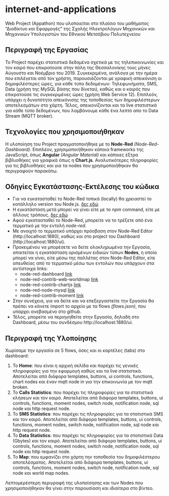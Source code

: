 # internet-and-applications
Web Project (Appathon) που υλοποιείται στο πλαίσιο του μαθήματος “Διαδίκτυο και Εφαρμογές” της Σχολής Ηλεκτρολόγων Μηχανικών και Μηχανικών Υπολογιστών του Εθνικού Μετσόβιου Πολυτεχνείου

## Περιγραφή της Εργασίας
To Project παρέχει στατιστικά δεδομένα σχετικά με τις τηλεπικοινωνίες και τον καιρό που επικρατούσε στην πόλη της Θεσσαλονίκης τους μήνες Αύγουστο και Νοέμβριο του 2019. 
Συγκεκριμένα, ανάλογα με την ημέρα που επιλέγεται από τον χρήστη, παρουσιάζονται με γραφική απεικόνιση οι δημοφιλέστερες ώρες, για κάθε τύπο δεδομένων: Τηλεφωνήματα, SMS, Data (χρήση της MySQL βάσης που δίνεται), καθώς και ο καιρός που επικρατούσε τις συγκεκριμένες ώρες (χρήση Web Service 12).
Επιπλεόν, υπάρχει η δυνατότητα απεικόνισης της τοποθεσίας των δημοφιλέστερων αποτελεσμάτων στο χάρτη. 
Τέλος, απεικονίζονται και τα live στατιστικά για κάθε τύπο δεδομένων, που λαμβάνουμε κάθε ένα λεπτό απο το Data Stream (MQTT broker).

## Τεχνολογίες που χρησιμοποιήθηκαν
Η υλοποίηση του Project πραγματοποιήθηκε με το **Node-Red** *(Node-Red-Dashboard)*. Επιπλέον, χρησιμοποιήθηκαν κάποια frameworks της JavaScript, όπως **Angular** *(Angular Material)* και κάποιες έξτρα βιβλιοθήκες για γραφικά όπως η **Chart.js**. Αναλυτικότερες πληροφορίες για τις βιβλιοθήκες και για τα nodes που χρησιμοποιήθηκαν θα περιγραφούν παρακάτω.

## Οδηγίες Εγκατάστασης-Εκτέλεσης του κώδικα
* Για να εγκατασταθεί το Node-Red τοπικά (locally) θα χρειαστεί το κατάλληλο version του Node.js. [δες εδώ](https://nodered.org/docs/faq/node-versions)
* Η εγκατάσταση μετά μπορεί να γίνει είτε με το *npm* command, είτε με άλλους τρόπους. [δες εδώ](https://nodered.org/docs/getting-started/local#installing-with-npm)
* Αφού εγκατασταθεί το Node-Red, μπορείτε να το τρέξετε από ένα τερματικό με την εντολή *node-red*.
* Με ανοιχτό το τερματικό υπάρχει πρόσβαση στον Node-Red Editor (http://localhost:1880), καθώς και στο project του Dashboard (http://localhost:1880/ui).
* Προκειμένου να μπορέσετε να δείτε ολοκληρωμένα την Εργασία, απαιτείται η εγκατάσταση ορισμένων ειδικών τύπων **Nodes**, η οποία μπορεί να γίνει, είτε μέσω της παλλέτας στον Node-Red Editor, είτε απευθείας από το τερματικό μέσω των εντολών που υπάρχουν στα αντίστοιχα links:
  * node-red-dashboard [link](https://flows.nodered.org/node/node-red-dashboard)
  * node-red-contrib-web-worldmap [link](https://flows.nodered.org/node/node-red-contrib-web-worldmap)
  * node-red-contrib-chartjs [link](https://flows.nodered.org/node/node-red-contrib-chartjs)
  * node-red-node-mysql [link](https://flows.nodered.org/node/node-red-node-mysql)
  * node-red-contrib-moment [link](https://flows.nodered.org/node/node-red-contrib-moment)
* Στην συνέχεια, για να δείτε και να επεξεργαστείτε την Εργασία θα πρέπει να κάνετε import το αρχείο με τα flows *(flows.json)*, που υπάρχει ανεβασμένο στο github.
* Τέλος, μπορείτε να περιηγηθείτε στην Εργασία, δηλαδή στο Dashboard, μέσω του συνδέσμου http://localhost:1880/ui.

## Περιγραφή της Υλοποίησης
Χωρίσαμε την εργασία σε 5 flows, όσες και οι καρτέλες (tabs) στο dashboard:
1. To **Home**: που είναι η αρχική σελίδα και παρέχει τις γενικές πληροφορίες για την εφαρμογή καθώς και τα live στατιστικά. Αποτελείται από διάφορα templates, buttons, ui controls, functions, chart nodes και έναν mqtt node in για την επικοινωνία με τον mqtt broken.
1. Το **Calls Statistics**: που παρέχει τις πληροφορίες για τα στατιστικά κλήσεων και τον καιρό. Αποτελείται από διάφορα templates, buttons, ui controls, functions, moment nodes, switch node, notification node, sql node και http request node.
1. Το **SMS Statistics**: που παρέχει τις πληροφορίες για τα στατιστικά SMS και τον καιρό. Αποτελείται από διάφορα templates, buttons, ui controls, functions, moment nodes, switch node, notification node, sql node και http request node.
1. Το **Data Statistics**: που παρέχει τις πληροφορίες για τα στατιστικά Data (Gbytes) και τον καιρό. Αποτελείται από διάφορα templates, buttons, ui controls, functions, moment nodes, switch node, notification node, sql node και http request node.
1. Το **Map**: που εμφανίζει στο χάρτη την τοποθεσία του δημοφιλέστερου αποτελέσματος. Αποτελείται από διάφορα templates, buttons, ui controls, functions, moment nodes, switch node, notification node, sql node και world map nodes.

Λεπτομερέστερη περιγραφή της υλοποίσησης και των Nodes που χρησιμοποιήθηκαν θα γίνει στην παρουσίαση και ιδιαίτερα στο βίντεο.
